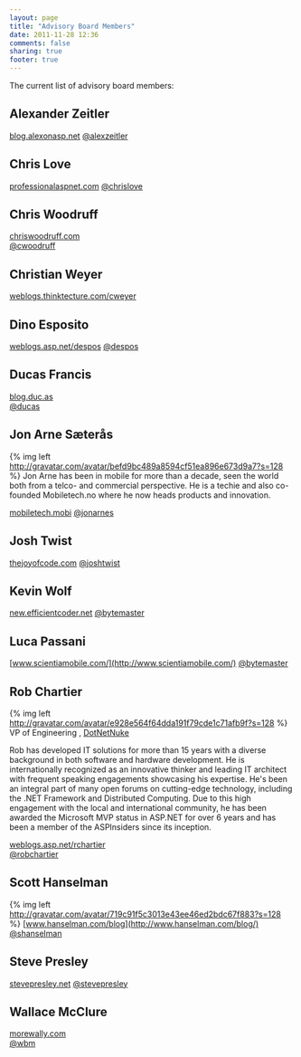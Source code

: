 ```yaml
---
layout: page
title: "Advisory Board Members"
date: 2011-11-28 12:36
comments: false
sharing: true
footer: true
---
```


The current list of advisory board members:

## Alexander Zeitler
[blog.alexonasp.net](http://blog.alexonasp.net)	
[@alexzeitler](http://twitter.com/#!/alexzeitler)

## Chris Love
[professionalaspnet.com](http://professionalaspnet.com)	
[@chrislove](http://twitter.com/#!/chrislove)

## Chris Woodruff
[chriswoodruff.com](http://chriswoodruff.com)	
[@cwoodruff](http://twitter.com/#!/cwoodruff)

## Christian Weyer
[weblogs.thinktecture.com/cweyer](http://weblogs.thinktecture.com/cweyer)

## Dino Esposito
[weblogs.asp.net/despos](http://weblogs.asp.net/despos)	
[@despos](http://twitter.com/#!/despos)

## Ducas Francis
[blog.duc.as](http://blog.duc.as)	
[@ducas](http://twitter.com/#!/ducas)

## Jon Arne Sæterås
{% img left http://gravatar.com/avatar/befd9bc489a8594cf51ea896e673d9a7?s=128 %}
Jon Arne has been in mobile for more than a decade, seen the world both from a telco- and commercial perspective. He is a techie and also co-founded Mobiletech.no where he now heads products and innovation.

[mobiletech.mobi](http://www.mobiletech.mobi/)
[@jonarnes](http://twitter.com/#!/jonarnes)

## Josh Twist
[thejoyofcode.com](http://thejoyofcode.com)	
[@joshtwist](http://twitter.com/#!/joshtwist)

## Kevin Wolf
[new.efficientcoder.net](http://new.efficientcoder.net)	
[@bytemaster](http://twitter.com/#!/bytemaster)

## Luca Passani
[www.scientiamobile.com/](http://www.scientiamobile.com/)
[@bytemaster](http://twitter.com/#!/luca_passani)

## Rob Chartier
{% img left http://gravatar.com/avatar/e928e564f64dda191f79cde1c71afb9f?s=128 %}
VP of Engineering , [DotNetNuke](http://www.dotnetnuke.com)

Rob has developed IT solutions for more than 15 years with a diverse background in both software and hardware development. He is internationally recognized as an innovative thinker and leading IT architect with frequent speaking engagements showcasing his expertise. He's been an integral part of many open forums on cutting-edge technology, including the .NET Framework and Distributed Computing.  Due to this high engagement with the local and international community, he has been awarded the Microsoft MVP status in ASP.NET for over 6 years and has been a member of the ASPInsiders since its inception.

[weblogs.asp.net/rchartier](http://weblogs.asp.net/rchartier)	
[@robchartier](http://twitter.com/#!/robchartier)

## Scott Hanselman
{% img left http://gravatar.com/avatar/719c91f5c3013e43ee46ed2bdc67f883?s=128 %}
[www.hanselman.com/blog](http://www.hanselman.com/blog/)	
[@shanselman](http://twitter.com/#!/shanselman)

## Steve Presley
[stevepresley.net](http://stevepresley.net)	
[@stevepresley](http://twitter.com/#!/stevepresley)

## Wallace McClure
[morewally.com](http://morewally.com)	
[@wbm](http://twitter.com/#!/wbm)

